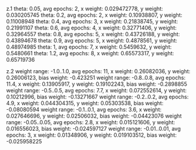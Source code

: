 z.1
theta: 0.05, avg epochs: 2, x weight: 0.029472778, y weight: 0.030205745
theta: 0.2, avg epochs: 2, x weight: 0.10938807, y weight: 0.11008948
theta: 0.4, avg epochs: 3, x weight: 0.21838745, y weight: 0.21991107
theta: 0.6, avg epochs: 4, x weight: 0.32771406, y weight: 0.32964557
theta: 0.8, avg epochs: 5, x weight: 0.43726188, y weight: 0.43894678
theta: 0.9, avg epochs: 5, x weight: 0.4878561, y weight: 0.48974985
theta: 1, avg epochs: 7, x weight: 0.5459632, y weight: 0.5480661
theta: 1.2, avg epochs: 8, x weight: 0.65573317, y weight: 0.65719736

z.2
weight range: -1.0..1.0, avg epochs: 11, x weight: 0.26082036, y weight: 0.26006123, bias weight: -0.423251
weight range: -0.8..0.8, avg epochs: 11.4, x weight: 0.13905917, y weight: 0.19102243, bias weight: -0.2898855
weight range: -0.5..0.5, avg epochs: 7.7, x weight: 0.072552614, y weight: 0.10212996, bias weight: -0.13271667
weight range: -0.2..0.2, avg epochs: 4.9, x weight: 0.044304315, y weight: 0.05303538, bias weight: -0.08080594
weight range: -0.1..0.1, avg epochs: 3.6, x weight: 0.027646696, y weight: 0.02506032, bias weight: -0.04423076
weight range: -0.05..0.05, avg epochs: 2.8, x weight: 0.015121606, y weight: 0.016556023, bias weight: -0.024597127
weight range: -0.01..0.01, avg epochs: 3, x weight: 0.01348906, y weight: 0.019103512, bias weight: -0.025958225
